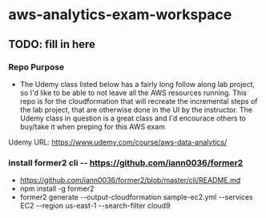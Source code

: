 # aws-analytics-exam-workspace

## TODO: fill in here

### Repo Purpose
+ The Udemy class listed below has a fairly long follow along lab project, so I'd like to be able to not leave all the AWS resources running. This repo is for the cloudformation that will recreate the incremental steps of the lab project, that are otherwise done in the UI by the instructor. The Udemy class in question is a great class and I'd encourace others to buy/take it when preping for this AWS exam

Udemy URL: https://www.udemy.com/course/aws-data-analytics/

### install former2 cli -- https://github.com/iann0036/former2
+ https://github.com/iann0036/former2/blob/master/cli/README.md
+ npm install -g former2
+ former2 generate --output-cloudformation sample-ec2.yml --services EC2 --region us-east-1 --search-filter cloud9
